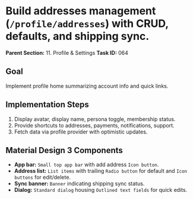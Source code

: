 # Build addresses management (`/profile/addresses`) with CRUD, defaults, and shipping sync.

**Parent Section:** 11. Profile & Settings
**Task ID:** 064

## Goal
Implement profile home summarizing account info and quick links.

## Implementation Steps
1. Display avatar, display name, persona toggle, membership status.
2. Provide shortcuts to addresses, payments, notifications, support.
3. Fetch data via profile provider with optimistic updates.

## Material Design 3 Components
- **App bar:** `Small top app bar` with add address `Icon button`.
- **Address list:** `List items` with trailing `Radio button` for default and `Icon buttons` for edit/delete.
- **Sync banner:** `Banner` indicating shipping sync status.
- **Dialog:** `Standard dialog` housing `Outlined text fields` for quick edits.
